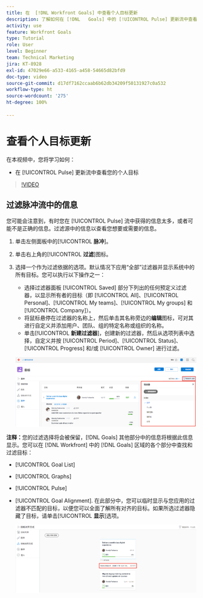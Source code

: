 ```yaml
---
title: 在  [!DNL Workfront Goals] 中查看个人目标更新
description: 了解如何在 [!DNL   Goals] 中的 [!UICONTROL Pulse] 更新流中查看您的个人目标。
activity: use
feature: Workfront Goals
type: Tutorial
role: User
level: Beginner
team: Technical Marketing
jira: KT-8928
exl-id: 47029e66-a533-4165-a458-54665d82bfd9
doc-type: video
source-git-commit: d17df7162ccaab6b62db34209f50131927c0a532
workflow-type: ht
source-wordcount: '275'
ht-degree: 100%

---
```


# 查看个人目标更新

在本视频中，您将学习如何：

* 在 [!UICONTROL Pulse] 更新流中查看您的个人目标

>[!VIDEO](https://video.tv.adobe.com/v/3415924/?quality=12&learn=on&enablevpops&captions=chi_hans)

## 过滤脉冲流中的信息

您可能会注意到，有时您在 [!UICONTROL Pulse] 流中获得的信息太多，或者可能不是正确的信息。过滤源中的信息以查看您想要或需要的信息。

1. 单击左侧面板中的&#x200B;[!UICONTROL **脉冲**]。
1. 单击右上角的&#x200B;[!UICONTROL **过滤**]&#x200B;图标。
1. 选择一个作为过滤依据的选项。默认情况下应用“全部”过滤器并显示系统中的所有目标。您可以执行以下操作之一：

   * 选择过滤器面板 [!UICONTROL Saved] 部分下列出的任何预定义过滤器，以显示所有者的目标（即 [!UICONTROL All]、[!UICONTROL Personal]、[!UICONTROL My teams]、[!UICONTROL My groups] 和 [!UICONTROL Company]）。
   * 将鼠标悬停在过滤器的名称上，然后单击其名称旁边的&#x200B;**编辑**&#x200B;图标，可对其进行自定义并添加用户、团队、组的特定名称或组织的名称。
   * 单击&#x200B;[!UICONTROL **新建过滤器**]，创建新的过滤器，然后从选项列表中选择，自定义并按 [!UICONTROL Period]、[!UICONTROL Status]、[!UICONTROL Progress] 和/或 [!UICONTROL Owner] 进行过滤。

   ![图像：[!UICONTROL Filters] 面板，位于 [!DNL Workfront Goals]](assets/18-workfront-goals-pulse-stream.png)

**注释：**&#x200B;您的过滤选择将会被保留，[!DNL Goals] 其他部分中的信息将根据此信息显示。您可以在 [!DNL Workfront] 中的 [!DNL Goals] 区域的各个部分中查找和过滤目标：

* [!UICONTROL Goal List]
* [!UICONTROL Graphs]
* [!UICONTROL Pulse]
* [!UICONTROL Goal Alignment]. 在此部分中，您可以临时显示与您应用的过滤器不匹配的目标，以便您可以全面了解所有对齐的目标。如果所选过滤器隐藏了目标，请单击&#x200B;[!UICONTROL **显示**]&#x200B;选项。

  ![](assets/19-workfront-goals-filter-show-it.png)
